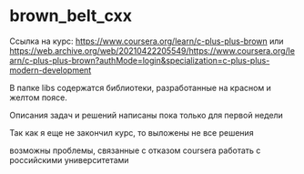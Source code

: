 # brown_belt_cxx
Ссылка на курс: https://www.coursera.org/learn/c-plus-plus-brown
                      или
https://web.archive.org/web/20210422205549/https://www.coursera.org/learn/c-plus-plus-brown?authMode=login&specialization=c-plus-plus-modern-development

В папке libs содержатся библиотеки, разработанные на красном и желтом поясе.

Описания задач и решений написаны пока только для первой недели

Так как я еще не закончил курс, то выложены не все решения

возможны проблемы, связанные с отказом coursera работать с российскими университетами
